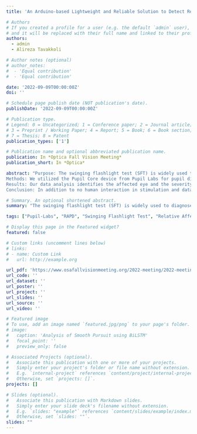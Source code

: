 ```yaml
---
title: 'An Arduino-based Lightweight and Reliable Solution to Detect Relative Afferent Pupillary Defect'

# Authors
# If you created a profile for a user (e.g. the default `admin` user), write the username (folder name) here
# and it will be replaced with their full name and linked to their profile.
authors:
  - admin
  - Alireza Tavakkoli

# Author notes (optional)
# author_notes:
#  - 'Equal contribution'
#  - 'Equal contribution'

date: '2022-09-09T00:00:00Z'
doi: ''

# Schedule page publish date (NOT publication's date).
publishDate: '2022-09-09T00:00:00Z'

# Publication type.
# Legend: 0 = Uncategorized; 1 = Conference paper; 2 = Journal article;
# 3 = Preprint / Working Paper; 4 = Report; 5 = Book; 6 = Book section;
# 7 = Thesis; 8 = Patent
publication_types: ['1']

# Publication name and optional abbreviated publication name.
publication: In *Optica Fall Vision Meeting*
publication_short: In *Optica*

abstract: "Purpose: The swinging flashlight test (SFT) is widely used to diagnose any lesion in the afferent visual pathway which causes an asymmetric pupillary reaction in response to light, known as a relative afferent pupillary defect (RAPD). Due to the high subjectivity associated with traditional SFT, we propose an Arduino-based automated RAPD detection system. 
Methods: We utilized the Pupil Core device from Pupil Labs for pupil diameter data. To control the duration and intensity of illumination properly, we developed an Arduino-based lighting system for each eye and experimented with 0.3 and 0.6 log unit reduced illumination in each eye to create an artificial asymmetric pupillary response. We evaluated the score for each illumination level based on the difference in the pupil diameter amplitude and used linear regression to obtain the final score. 18 controls and 7 optic nerve patients with a history of RAPD participated in this study.
Results: Our data analysis identifies the affected eye and the severity of RAPD, which is then converted to the Bells grading. Results from our experiments mirror the clinical records with 100% specificity and sensitivity. Our study suggests this approach has a precision level of less than 0.1 mm pupil diameter, which can considerably improve early detection.
Conclusion: In addition to no human interaction in stimulation and data collection, our solution weighs similar to any wearing glasses proving to be more practical, objective and reliable."

# Summary. An optional shortened abstract.
summary: "The swinging flashlight test (SFT) is widely used to diagnose any lesion in the afferent visual pathway which causes an asymmetric pupillary reaction in response to light, known as a relative afferent pupillary defect (RAPD). Due to the high subjectivity associated with traditional SFT, we propose an Arduino-based automated RAPD detection system. "

tags: ["Pupil-Labs", "RAPD", "Swinging Flashlight Test", "Relative Afferent Pupillary Defect"]

# Display this page in the Featured widget?
featured: false

# Custom links (uncomment lines below)
# links:
# - name: Custom Link
#   url: http://example.org

url_pdf: 'https://www.osafallvisionmeeting.org/2022-meeting/2022-meeting-abstracts'
url_code: ''
url_dataset: ''
url_poster: ''
url_project: ''
url_slides: ''
url_source: ''
url_video: ''

# Featured image
# To use, add an image named `featured.jpg/png` to your page's folder.
# image:
#   caption: 'Analysis of Smooth Pursuit using BiLSTM'
#   focal_point: ''
#   preview_only: false

# Associated Projects (optional).
#   Associate this publication with one or more of your projects.
#   Simply enter your project's folder or file name without extension.
#   E.g. `internal-project` references `content/project/internal-project/index.md`.
#   Otherwise, set `projects: []`.
projects: []

# Slides (optional).
#   Associate this publication with Markdown slides.
#   Simply enter your slide deck's filename without extension.
#   E.g. `slides: "example"` references `content/slides/example/index.md`.
#   Otherwise, set `slides: ""`.
slides: ""
---
```



